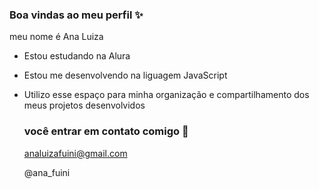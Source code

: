 ### Boa vindas ao meu perfil ✨

meu nome é Ana Luiza

- Estou estudando na Alura
- Estou me desenvolvendo na liguagem JavaScript
- Utilizo esse espaço para minha organização e compartilhamento dos meus projetos desenvolvidos

  ### você entrar em contato comigo 📩

  analuizafuini@gmail.com

  @ana_fuini
